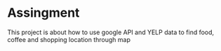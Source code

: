 # Assingment
This project is about how to use google API and YELP data to find food, coffee and shopping location through map
